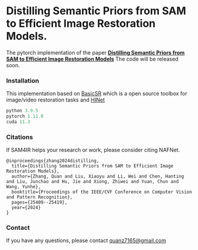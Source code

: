 # Distilling Semantic Priors from SAM to Efficient Image Restoration Models.
The pytorch implementation of the paper **[Distilling Semantic Priors from SAM to Efficient Image Restoration Models](https://arxiv.org/pdf/2403.16368)**
The code will be released soon.

### Installation
This implementation based on [BasicSR](https://github.com/xinntao/BasicSR) which is a open source toolbox for image/video restoration tasks and [HINet](https://github.com/megvii-model/HINet) 

```python
python 3.9.5
pytorch 1.11.0
cuda 11.3
```

### Citations
If SAM4IR helps your research or work, please consider citing NAFNet.

```
@inproceedings{zhang2024distilling,
  title={Distilling Semantic Priors from SAM to Efficient Image Restoration Models},
  author={Zhang, Quan and Liu, Xiaoyu and Li, Wei and Chen, Hanting and Liu, Junchao and Hu, Jie and Xiong, Zhiwei and Yuan, Chun and Wang, Yunhe},
  booktitle={Proceedings of the IEEE/CVF Conference on Computer Vision and Pattern Recognition},
  pages={25409--25419},
  year={2024}
}
```

### Contact

If you have any questions, please contact quanz7165@gmail.com


